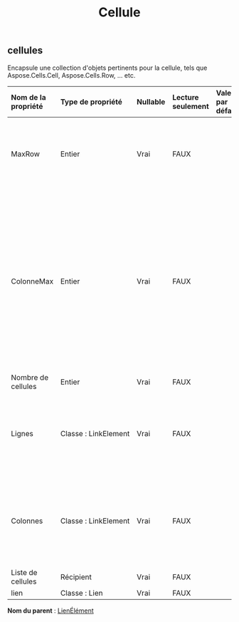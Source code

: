 ﻿---
title: Cellule
second_title: Aspose.Cells Cloud Documen
type: docs
url: /fr/specification/model/cells/
description: "Aspose.Cells Spécification du modèle Cloud : Cells. Gérez sans effort Excel et d'autres feuilles de calcul avec des fonctionnalités telles que l'ouverture, la génération, l'édition, le fractionnement, la fusion, la comparaison et la conversion."
kwords: Excel, Office, Feuille de calcul, Cloud REST API, Cells
weight: 50
---
## **cellules**

 Encapsule une collection d'objets pertinents pour la cellule, tels que Aspose.Cells.Cell, Aspose.Cells.Row, ... etc.

| Nom de la propriété| Type de propriété| Nullable| Lecture seulement| Valeur par défaut| Description|
|:- |:- |:- |:- |:- |:- |
| MaxRow| Entier| Vrai| FAUX|| Index de ligne maximum de la cellule contenant des données ou un style.|
| ColonneMax| Entier| Vrai| FAUX|| Index de colonne maximum des cellules qui ont été instanciées dans la collection (n'inclut pas la colonne dans laquelle le style est défini pour la colonne entière mais où aucune cellule n'y a été instanciée).|
| Nombre de cellules| Entier| Vrai| FAUX|||
| Lignes| Classe : LinkElement| Vrai| FAUX|| Obtient la collection d'objets qui représente les lignes individuelles de cette feuille de calcul.|
| Colonnes| Classe : LinkElement| Vrai| FAUX|| Obtient la collection d'objets qui représente les colonnes individuelles de cette feuille de calcul.|
| Liste de cellules| Récipient| Vrai| FAUX|||
| lien| Classe : Lien| Vrai| FAUX|||

**Nom du parent** : [LienÉlément](/specification/model/linkelement)

